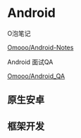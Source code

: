 # Android

O泡笔记

[Omooo/Android-Notes](https://github.com/Omooo/Android-Notes)

Android 面试QA

[Omooo/Android\_QA](https://github.com/Omooo/Android_QA)

## 原生安卓

## 框架开发

